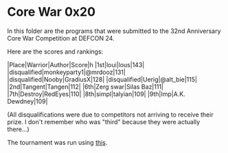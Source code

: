 # Core War 0x20

In this folder are the programs that were submitted to the 32nd Anniversary Core
War Competition at DEFCON 24.

Here are the scores and rankings:

|Place|Warrior|Author|Score|h
|1st|loui|lous|143|
|disqualified|monkeyparty1|@mrdooz|131|
|disqualified|Nooby|GradiusX|128|
|disqualified|Uerig|@alt_bie|115|
|2nd|Tangent|Tangen|112|
|6th|Zerg swar|Silas Baz|111|
|7th|Destroy|RedEyes|110|
|8th|simpl|talyian|109|
|9th|Imp|A.K. Dewdney|109|

(All disqualifications were due to competitors not arriving to receive their
prize. I don't remember who was "third" because they were actually there...)

The tournament was run using [this](https://github.com/SilverWingedSeraph/corewar32/tree/master/toroid).
